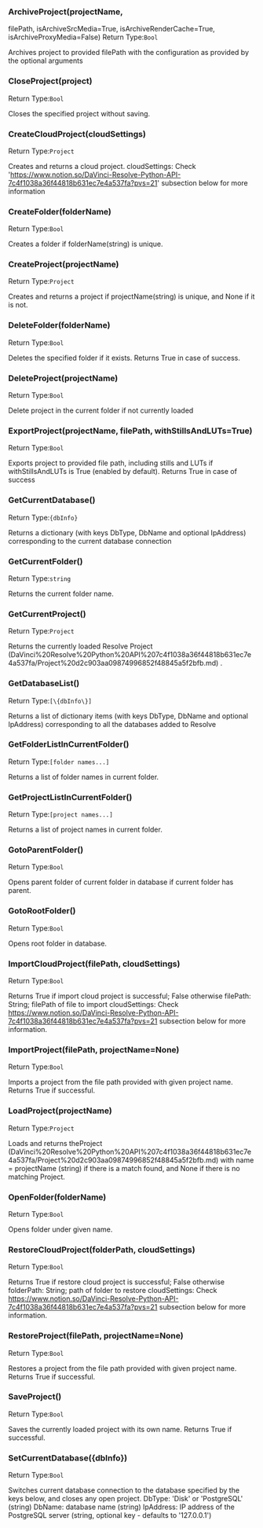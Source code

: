 ### ArchiveProject(projectName,
filePath,
isArchiveSrcMedia=True,
isArchiveRenderCache=True,
isArchiveProxyMedia=False)
Return Type:`Bool`

Archives project to provided filePath with the configuration as provided by the optional arguments

###  CloseProject(project)                      
Return Type:`Bool`

Closes the specified project without saving.

### CreateCloudProject(cloudSettings)
Return Type:`Project`

Creates and returns a cloud project. 
cloudSettings: Check 'https://www.notion.so/DaVinci-Resolve-Python-API-7c4f1038a36f44818b631ec7e4a537fa?pvs=21' subsection below for more information

###  CreateFolder(folderName)                   
Return Type:`Bool`

Creates a folder if folderName(string) is unique.

###  CreateProject(projectName)                 
Return Type:`Project`

Creates and returns a project if projectName(string) is unique, and None if it is not.

###  DeleteFolder(folderName)                   
Return Type:`Bool`

Deletes the specified folder if it exists. Returns True in case of success.

###  DeleteProject(projectName)                 
Return Type:`Bool`

Delete project in the current folder if not currently loaded

###  ExportProject(projectName, filePath, withStillsAndLUTs=True)
Return Type:`Bool`

Exports project to provided file path, including stills and LUTs if withStillsAndLUTs is True (enabled by default). 
Returns True in case of success

###  GetCurrentDatabase()                       
Return Type:`{dbInfo}`

Returns a dictionary (with keys DbType, DbName and optional IpAddress) corresponding to the current database connection

###  GetCurrentFolder()                         
Return Type:`string`

Returns the current folder name.

###  GetCurrentProject()                        
Return Type:`Project`

Returns the currently loaded Resolve Project (DaVinci%20Resolve%20Python%20API%207c4f1038a36f44818b631ec7e4a537fa/Project%20d2c903aa09874996852f48845a5f2bfb.md) .

###  GetDatabaseList()                          
Return Type:`[\{dbInfo\}]`

Returns a list of dictionary items (with keys DbType, DbName and optional IpAddress) corresponding to all the databases added to Resolve

###  GetFolderListInCurrentFolder()             
Return Type:`[folder names...]`

Returns a list of folder names in current folder.

###  GetProjectListInCurrentFolder()            
Return Type:`[project names...]`

Returns a list of project names in current folder.

###  GotoParentFolder()                         
Return Type:`Bool`

Opens parent folder of current folder in database if current folder has parent.

###  GotoRootFolder()                           
Return Type:`Bool`

Opens root folder in database.

### ImportCloudProject(filePath, cloudSettings)
Return Type:`Bool`

Returns True if import cloud project is successful; False otherwise
filePath: String; filePath of file to import
cloudSettings: Check https://www.notion.so/DaVinci-Resolve-Python-API-7c4f1038a36f44818b631ec7e4a537fa?pvs=21 subsection below for more information.

###  ImportProject(filePath, projectName=None)                    
Return Type:`Bool`

Imports a project from the file path provided with given project name. Returns True if successful.

###  LoadProject(projectName)                   
Return Type:`Project`

Loads and returns theProject (DaVinci%20Resolve%20Python%20API%207c4f1038a36f44818b631ec7e4a537fa/Project%20d2c903aa09874996852f48845a5f2bfb.md)  with name = projectName (string)
if there is a match found, and None if there is no matching Project.

###  OpenFolder(folderName)                     
Return Type:`Bool`

Opens folder under given name.

### RestoreCloudProject(folderPath, cloudSettings)
Return Type:`Bool`

Returns True if restore cloud project is successful; False otherwise
folderPath: String; path of folder to restore
cloudSettings: Check https://www.notion.so/DaVinci-Resolve-Python-API-7c4f1038a36f44818b631ec7e4a537fa?pvs=21 subsection below for more information.

###  RestoreProject(filePath, projectName=None)                   
Return Type:`Bool`

Restores a project from the file path provided with given project name. Returns True if successful.

###  SaveProject()                              
Return Type:`Bool`

Saves the currently loaded project with its own name. Returns True if successful.

###  SetCurrentDatabase(\{dbInfo\})               
Return Type:`Bool`

Switches current database connection to the database specified by the keys below, and closes any open project.
DbType: 'Disk' or 'PostgreSQL' (string)
DbName: database name (string)
IpAddress: IP address of the PostgreSQL server (string, optional key - defaults to '127.0.0.1')

